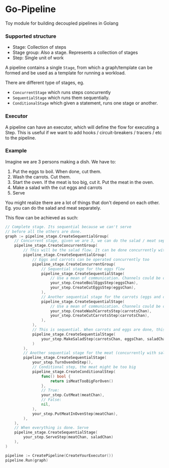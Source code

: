 # Go-Pipeline

Toy module for building decoupled pipelines in Golang

### Supported structure

- Stage: Collection of steps
- Stage group: Also a stage. Represents a collection of stages
- Step: Single unit of work

A pipeline contains a single `Stage`, from which a graph/template can be formed and be used as a template for running a workload.

There are different type of stages, eg. 

- `ConcurrentStage` which runs steps concurrently
- `SequentialStage` which runs them sequentially.
- `ConditionalStage` which given a statement, runs one stage or another.

### Executor

A pipeline can have an executor, which will define the flow for executing a Step. This is useful if we want to add hooks / circuit-breakers / tracers / etc to the pipeline.

### Example

Imagine we are 3 persons making a dish. We have to:
1. Put the eggs to boil. When done, cut them.
2. Wash the carrots. Cut them.
3. Start the oven. If the meat is too big, cut it. Put the meat in the oven.
4. Make a salad with the cut eggs and carrots
5. Serve

You might realize there are a lot of things that don't depend on each other. Eg. you can do the salad and meat separately.

This flow can be achieved as such:
```go
// Complete stage. Its sequential because we can't serve
// before all the others are done. 
graph := pipeline_stage.CreateSequentialGroup(
    // Concurrent stage, given we are 3, we can do the salad / meat separately
    pipeline_stage.CreateConcurrentGroup(
        // This will be the salad flow. It can be done concurrently with the meat
        pipeline_stage.CreateSequentialGroup(
        	// Eggs and carrots can be operated concurrently too
            pipeline_stage.CreateConcurrentGroup(
                // Sequential stage for the eggs flow
                pipeline_stage.CreateSequentialStage(
                    // Use a mean of communication. Channels could be one.
                    your_step.CreateBoilEggsStep(eggsChan),
                    your_step.CreateCutEggsStep(eggsChan),
                ),
                // Another sequential stage for the carrots (eggs and carrots will be concurrent though!)
                pipeline_stage.CreateSequentialStage(
                    // Use a mean of communication. Channels could be one.
                    your_step.CreateWashCarrotsStep(carrotsChan),
                    your_step.CreateCutCarrotsStep(carrotsChan),
                ),
            ),
            // This is sequential. When carrots and eggs are done, this will run
            pipeline_stage.CreateSequentialStage(
                your_step.MakeSaladStep(carrotsChan, eggsChan, saladChan)
            )
        ),
        // Another sequential stage for the meat (concurrently with salad)
        pipeline_stage.CreateSequentialStage(
            your_step.TurnOvenOnStep(),
            // Conditional step, the meat might be too big
            pipeline_stage.CreateConditionalStep(
                func() bool {
            	    return isMeatTooBigForOven()
            	},
                // True:
                your_step.CutMeat(meatChan),
                // False:
                nil,
            ),
            your_step.PutMeatInOvenStep(meatChan),
        ),
    ),
    // When everything is done. Serve
    pipeline_stage.CreateSequentialStage(
        your_step.ServeStep(meatChan, saladChan)
    ),
)

pipeline := CreatePipeline(CreateYourExecutor())
pipeline.Run(graph)
```